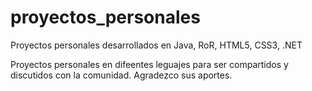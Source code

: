 # proyectos_personales
Proyectos personales desarrollados en Java, RoR, HTML5, CSS3, .NET

Proyectos personales en difeentes leguajes para ser compartidos y discutidos con la comunidad.
Agradezco sus aportes.
